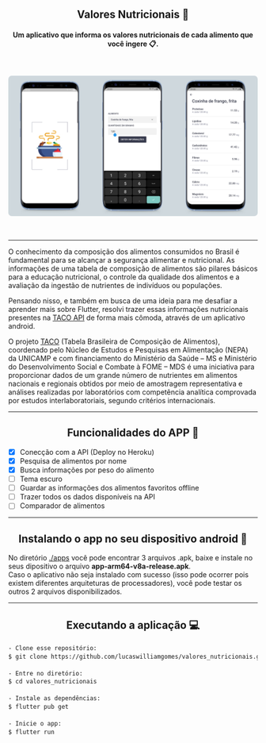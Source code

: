 <h2 align="center">Valores Nutricionais 🍛</h2>
<h4 align="center">Um aplicativo que informa os valores nutricionais de cada alimento que você ingere 📋.</h4>
<br>

<p float="left" align="center">
    <img style="border-radius: 7px" alt="splash page" title="splash page" src=".github/assets/screens.jpg"/>
</p> <br>

---

<p>
   O conhecimento da composição dos alimentos consumidos no Brasil é fundamental para se alcançar a segurança alimentar e nutricional. As informações de uma tabela de composição de alimentos são pilares básicos para a educação nutricional, o controle da qualidade dos alimentos e a avaliação da ingestão de nutrientes de indivíduos ou populações.  
</p>
<p>
    Pensando nisso, e também em busca de uma ideia para me desafiar a aprender mais sobre Flutter, resolvi trazer essas informações nutricionais presentes na <a href="https://github.com/raulfdm/taco-api">TACO API</a> de forma mais cômoda, através de um aplicativo android.
</p>
<p> 
    O projeto <a href="https://www.nepa.unicamp.br/publicacoes/projeto-taco">TACO</a> (Tabela Brasileira de Composição de Alimentos), coordenado pelo Núcleo de Estudos e Pesquisas em Alimentação (NEPA) da UNICAMP e com financiamento do Ministério da Saúde – MS e Ministério do Desenvolvimento Social e Combate à FOME – MDS é uma iniciativa para proporcionar dados de um grande número de nutrientes em alimentos nacionais e regionais obtidos por meio de amostragem representativa e análises realizadas por laboratórios com competência analítica comprovada por estudos interlaboratoriais, segundo critérios internacionais. 
</p>

---

<h2 align="center">Funcionalidades do APP 📲</h2>


- [x] Conecção com a API (Deploy no Heroku)
- [x] Pesquisa de alimentos por nome
- [x] Busca informações por peso do alimento
- [ ] Tema escuro
- [ ] Guardar as informações dos alimentos favoritos offline
- [ ] Trazer todos os dados disponíveis na API
- [ ] Comparador de alimentos 

---

<h2 align="center">Instalando o app no seu dispositivo android 📱</h2>
<p> 
    No diretório <a href="https://github.com/lucaswilliamgomes/valores_nutricionais/tree/main/apps">./apps</a> você pode encontrar 3 arquivos .apk, baixe e instale no seus dipositivo o arquivo <strong>app-arm64-v8a-release.apk</strong>.<br>Caso o aplicativo não seja instalado com sucesso (isso pode ocorrer pois existem diferentes arquiteturas de processadores), você pode testar os outros 2 arquivos disponibilizados.
</p>

--- 

<h2 align="center">Executando a aplicação 💻</h2>

   ```Bash
   - Clone esse repositório:
   $ git clone https://github.com/lucaswilliamgomes/valores_nutricionais.git

   - Entre no diretório:
   $ cd valores_nutricionais

   - Instale as dependências:
   $ flutter pub get

   - Inicie o app: 
   $ flutter run
   ```
   


